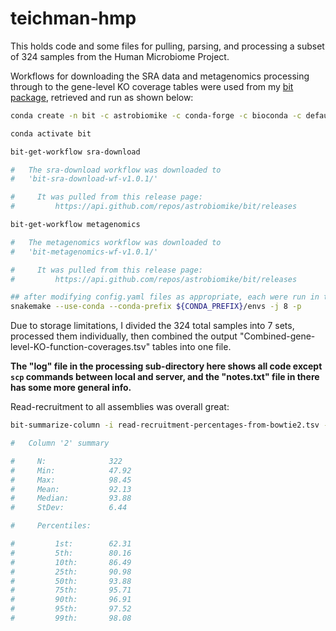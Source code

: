 # teichman-hmp

This holds code and some files for pulling, parsing, and processing a subset of 324 samples from the Human Microbiome Project.

Workflows for downloading the SRA data and metagenomics processing through to the gene-level KO coverage tables were used from my [bit package](https://github.com/AstrobioMike/bit), retrieved and run as shown below:

```bash
conda create -n bit -c astrobiomike -c conda-forge -c bioconda -c defaults bit=1.9.1

conda activate bit

bit-get-workflow sra-download

#   The sra-download workflow was downloaded to
#   'bit-sra-download-wf-v1.0.1/'

#     It was pulled from this release page:
#         https://api.github.com/repos/astrobiomike/bit/releases

bit-get-workflow metagenomics

#   The metagenomics workflow was downloaded to
#   'bit-metagenomics-wf-v1.0.1/'

#     It was pulled from this release page:
#         https://api.github.com/repos/astrobiomike/bit/releases

## after modifying config.yaml files as appropriate, each were run in the bit conda environment in their respective directories with
snakemake --use-conda --conda-prefix ${CONDA_PREFIX}/envs -j 8 -p
```

Due to storage limitations, I divided the 324 total samples into 7 sets, processed them individually, then combined the output "Combined-gene-level-KO-function-coverages.tsv" tables into one file.

**The "log" file in the processing sub-directory here shows all code except `scp` commands between local and server, and the "notes.txt" file in there has some more general info.**

Read-recruitment to all assemblies was overall great:

```bash
bit-summarize-column -i read-recruitment-percentages-from-bowtie2.tsv -c 2

#   Column '2' summary

#     N:              322
#     Min:            47.92
#     Max:            98.45
#     Mean:           92.13
#     Median:         93.88
#     StDev:          6.44

#     Percentiles:

#         1st:        62.31
#         5th:        80.16
#         10th:       86.49
#         25th:       90.98
#         50th:       93.88
#         75th:       95.71
#         90th:       96.91
#         95th:       97.52
#         99th:       98.08
```
